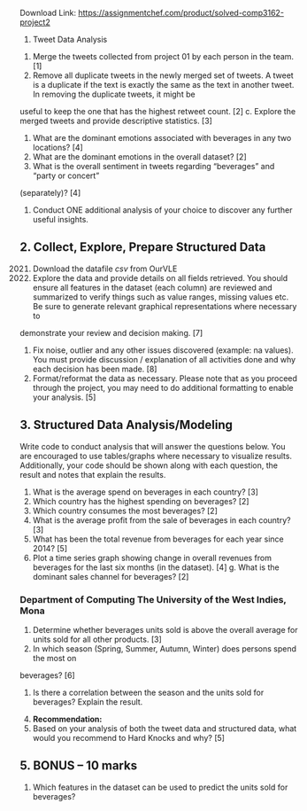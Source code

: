 Download Link: https://assignmentchef.com/product/solved-comp3162-project2
<br>
1. Tweet Data Analysis

<ol>

 <li>Merge the tweets collected from project 01 by each person in the team.                [1]</li>

 <li>Remove all duplicate tweets in the newly merged set of tweets. A tweet is a duplicate if the text is exactly the same as the text in another tweet. In removing the duplicate tweets, it might be</li>

</ol>

useful to keep the one that has the highest retweet count.                                                   [2] c. Explore the merged tweets and provide descriptive statistics.                                      [3]

<ol>

 <li>What are the dominant emotions associated with beverages in any two locations?  [4]</li>

 <li>What are the dominant emotions in the overall dataset?                                        [2]</li>

 <li>What is the overall sentiment in tweets regarding “beverages” and “party or concert”</li>

</ol>

(separately)?                                                                                                                       [4]

<ol>

 <li>Conduct ONE additional analysis of your choice to discover any further useful insights.</li>

</ol>




<h2>2. Collect, Explore, Prepare Structured Data</h2>

<ol start="2021">

 <li>Download the datafile <em>csv</em> from OurVLE</li>

 <li>Explore the data and provide details on all fields retrieved. You should ensure all features in the dataset (each column) are reviewed and summarized to verify things such as value ranges, missing values etc. Be sure to generate relevant graphical representations where necessary to</li>

</ol>

demonstrate your review and decision making.                                                                 [7]

<ol>

 <li>Fix noise, outlier and any other issues discovered (example: na values). You must provide discussion / explanation of all activities done and why each decision has been made.   [8]</li>

 <li>Format/reformat the data as necessary. Please note that as you proceed through the project, you may need to do additional formatting to enable your analysis.                         [5]</li>

</ol>




<h2>3. Structured Data Analysis/Modeling</h2>

Write code to conduct analysis that will answer the questions below. You are encouraged to use tables/graphs where necessary to visualize results. Additionally, your code should be shown along with each question, the result and notes that explain the results.

<ol>

 <li>What is the average spend on beverages in each country?                                     [3]</li>

 <li>Which country has the highest spending on beverages?                                        [2]</li>

 <li>Which country consumes the most beverages?                                                             [2]</li>

 <li>What is the average profit from the sale of beverages in each country?                [3]</li>

 <li>What has been the total revenue from beverages for each year since 2014?             [5]</li>

 <li>Plot a time series graph showing change in overall revenues from beverages for the last six months (in the dataset).                                                                                            [4] g. What is the dominant sales channel for beverages?                                                           [2]</li>

</ol>

<h3>Department of Computing The University of the West Indies, Mona</h3>

<ol>

 <li>Determine whether beverages units sold is above the overall average for units sold for all other products.                                                                                                               [3]</li>

 <li>In which season (Spring, Summer, Autumn, Winter) does persons spend the most on</li>

</ol>

beverages?                                                                                                                         [6]

<ol>

 <li>Is there a correlation between the season and the units sold for beverages? Explain the result.</li>

</ol>







<ol start="4">

 <li><strong> Recommendation: </strong></li>

 <li>Based on your analysis of both the tweet data and structured data, what would you recommend to Hard Knocks and why?                                                                                    [5]</li>

</ol>







<h2>5. BONUS – 10 marks</h2>

<ol>

 <li>Which features in the dataset can be used to predict the units sold for beverages?</li>

</ol>



